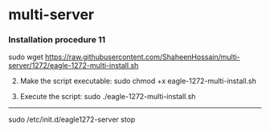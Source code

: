 # multi-server

<h3>Installation procedure 11</h3>

sudo wget https://raw.githubusercontent.com/ShaheenHossain/multi-server/1272/eagle-1272-multi-install.sh

2. Make the script executable: sudo chmod +x eagle-1272-multi-install.sh

3. Execute the script: sudo ./eagle-1272-multi-install.sh

-------------------------------------------------
sudo /etc/init.d/eagle1272-server stop
